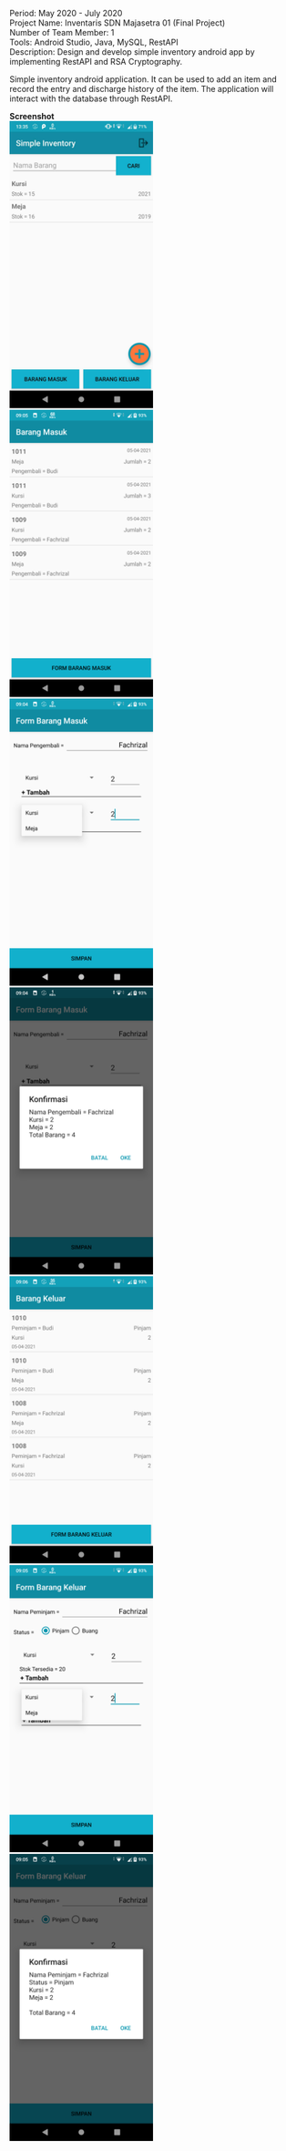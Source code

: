 Period: May 2020 - July 2020 <br />
Project Name: Inventaris SDN Majasetra 01 (Final Project) <br />
Number of Team Member: 1 <br />
Tools: Android Studio, Java, MySQL, RestAPI <br />
Description: Design and develop simple inventory android app by implementing RestAPI and RSA Cryptography.

Simple inventory android application. It can be used to add an item and record the entry and discharge history of the item. The application will interact with the database through RestAPI.

**Screenshot** <br/>
<img src="https://github.com/muhammad-fachrizal/simple_inventory/blob/master/screenshot/main_activity.jpg" width="50%" height="50%"> <br/>
<img src="https://github.com/muhammad-fachrizal/simple_inventory/blob/master/screenshot/barang_masuk.png" width="50%" height="50%"> <br/>
<img src="https://github.com/muhammad-fachrizal/simple_inventory/blob/master/screenshot/form_barang_masuk.png" width="50%" height="50%"> <br/>
<img src="https://github.com/muhammad-fachrizal/simple_inventory/blob/master/screenshot/konfirmasi_barang_masuk.png" width="50%" height="50%"> <br/>
<img src="https://github.com/muhammad-fachrizal/simple_inventory/blob/master/screenshot/barang_keluar.png" width="50%" height="50%"> <br/>
<img src="https://github.com/muhammad-fachrizal/simple_inventory/blob/master/screenshot/form_barang_keluar.png" width="50%" height="50%"> <br/>
<img src="https://github.com/muhammad-fachrizal/simple_inventory/blob/master/screenshot/konfirmasi_barang_keluar.png" width="50%" height="50%"> <br/>

